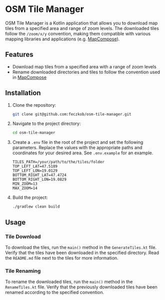 # OSM Tile Manager

OSM Tile Manager is a Kotlin application that allows you to download map tiles from a specified area and range of zoom levels. 
The downloaded tiles follow the `/zoom/x/y` convention, making them compatible with various mapping libraries and applications (e.g. [MapCompose](https://github.com/p-lr/MapCompose)).

## Features

- Download map tiles from a specified area with a range of zoom levels
- Rename downloaded directories and tiles to follow the convention used in [MapCompose](https://github.com/p-lr/MapCompose)

## Installation

1. Clone the repository:

    ```bash
    git clone git@github.com:feczkob/osm-tile-manager.git
    ```

2. Navigate to the project directory:

    ```bash
    cd osm-tile-manager
    ```

3. Create a `.env` file in the root of the project and set the following parameters. 
Replace the values with the appropriate paths and coordinates for your desired area. 
See `.env.example` for an example.

    ```plaintext
    TILES_PATH=/your/path/to/the/tiles/folder
    TOP_LEFT_LAT=47.5189
    TOP_LEFT_LON=19.0129
    BOTTOM_RIGHT_LAT=47.4724
    BOTTOM_RIGHT_LON=19.0829
    MIN_ZOOM=13
    MAX_ZOOM=14
    ```

4. Build the project:

    ```bash
    ./gradlew clean build
    ```
   
## Usage

### Tile Download

To download the tiles, run the `main()` method in the `GenerateTiles.kt` file. 
Verify that the tiles have been downloaded in the specified directory.
Read the `README.md` file next to the tiles for more information.

### Tile Renaming

To rename the downloaded tiles, run the `main()` method in the `RenameTiles.kt` file.
Verify that the previously downloaded tiles have been renamed according to the specified convention.


   